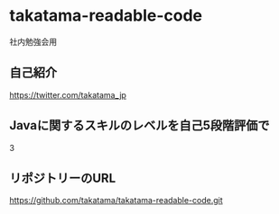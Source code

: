 # takatama-readable-code
社内勉強会用

## 自己紹介
https://twitter.com/takatama_jp

## Javaに関するスキルのレベルを自己5段階評価で
3

## リポジトリーのURL
https://github.com/takatama/takatama-readable-code.git
